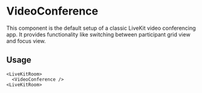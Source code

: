 <!--
!!!! Autogenerated File !!!!
This file was created by @livekit/components-docs-gen and should not be changed manually.
The contents of this file can be replaced at any time which would lead to the loss of all manual changes.
-->

# VideoConference

This component is the default setup of a classic LiveKit video conferencing app. It provides functionality like switching between participant grid view and focus view.

## Usage

```tsx
<LiveKitRoom>
  <VideoConference />
<LiveKitRoom>
```

<!--USAGE_INSERT_MARKER-->

